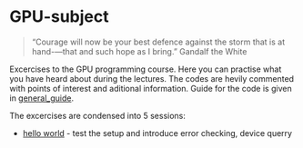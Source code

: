 # GPU-subject
> “Courage will now be your best defence against the storm that is at hand-—that and such hope as I bring.” Gandalf the White

Excercises to the GPU programming course. Here you can practise what you have heard about during the lectures. The codes are hevily commented with points of interest and aditional information. Guide for the code is given in [general_guide](exercise/general_guide.md). 

The excercises are condensed into 5 sessions:
* [hello world](exercise/01_hello_world/hello_world_readme.md) - test the setup and introduce error checking, device querry 
